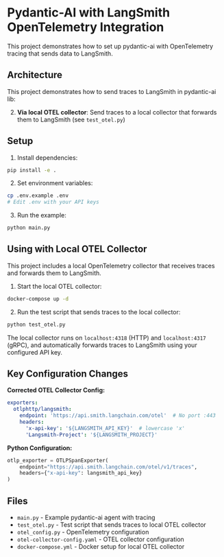# Pydantic-AI with LangSmith OpenTelemetry Integration

This project demonstrates how to set up pydantic-ai with OpenTelemetry tracing that sends data to LangSmith.

## Architecture

This project demonstrates how to send traces to LangSmith in pydantic-ai lib:

2. **Via local OTEL collector**: Send traces to a local collector that forwards them to LangSmith (see `test_otel.py`)

## Setup

1. Install dependencies:
```bash
pip install -e .
```

2. Set environment variables:
```bash
cp .env.example .env
# Edit .env with your API keys
```

3. Run the example:
```bash
python main.py
```

## Using with Local OTEL Collector

This project includes a local OpenTelemetry collector that receives traces and forwards them to LangSmith.

1. Start the local OTEL collector:
```bash
docker-compose up -d
```

2. Run the test script that sends traces to the local collector:
```bash
python test_otel.py
```

The local collector runs on `localhost:4318` (HTTP) and `localhost:4317` (gRPC), and automatically forwards traces to LangSmith using your configured API key.

## Key Configuration Changes

**Corrected OTEL Collector Config:**
```yaml
exporters:
  otlphttp/langsmith:
    endpoint: 'https://api.smith.langchain.com/otel'  # No port :443
    headers:
      'x-api-key': '${LANGSMITH_API_KEY}'  # lowercase 'x'
      'Langsmith-Project': '${LANGSMITH_PROJECT}'
```

**Python Configuration:**
```python
otlp_exporter = OTLPSpanExporter(
    endpoint="https://api.smith.langchain.com/otel/v1/traces",
    headers={"x-api-key": langsmith_api_key}
)
```

## Files

- `main.py` - Example pydantic-ai agent with tracing
- `test_otel.py` - Test script that sends traces to local OTEL collector
- `otel_config.py` - OpenTelemetry configuration
- `otel-collector-config.yaml` - OTEL collector configuration
- `docker-compose.yml` - Docker setup for local OTEL collector
